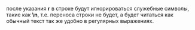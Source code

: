 после указания __r__ в строке будут игнорироваться служебные символы, такие как 
__\n__, т.е. переноса строки не будет, а будет читаться как обычный текст
так же удобно в регулярных выражениях.